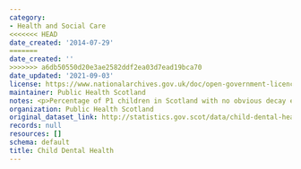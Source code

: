 ```yaml
---
category:
- Health and Social Care
<<<<<<< HEAD
date_created: '2014-07-29'
=======
date_created: ''
>>>>>>> a6db50550d20e3ae2582ddf2ea03d7ead19bca70
date_updated: '2021-09-03'
license: https://www.nationalarchives.gov.uk/doc/open-government-licence/version/3/
maintainer: Public Health Scotland
notes: <p>Percentage of P1 children in Scotland with no obvious decay experience.</p>
organization: Public Health Scotland
original_dataset_link: http://statistics.gov.scot/data/child-dental-health
records: null
resources: []
schema: default
title: Child Dental Health
---
```

